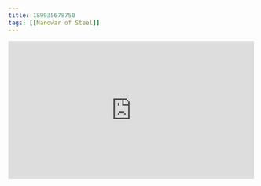 ```yaml
---
title: 189935678750
tags: [[Nanowar of Steel]]
---
```

<iframe allow="accelerometer; autoplay; clipboard-write; encrypted-media; gyroscope; picture-in-picture" allowfullscreen="" frameborder="0" height="281" id="youtube_iframe" src="https://www.youtube.com/embed/Arh4_98Dx8g?feature=oembed&amp;enablejsapi=1&amp;origin=https://safe.txmblr.com&amp;wmode=opaque" width="500"></iframe>
